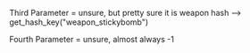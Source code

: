 Third Parameter = unsure, but pretty sure it is weapon hash
--> get_hash_key("weapon_stickybomb")

Fourth Parameter = unsure, almost always -1